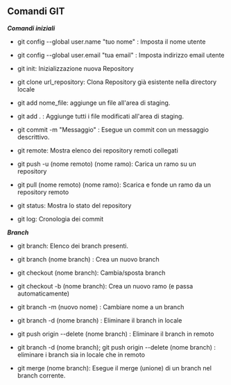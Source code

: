 ## Comandi GIT

**_Comandi iniziali_**

- git config --global user.name "tuo nome" : Imposta il nome utente
- git config --global user.email "tua email" : Imposta indirizzo email utente
- git init: Inizializzazione nuova Repository
- git clone url_repository: Clona Repository già esistente nella directory locale

- git add nome_file: aggiunge un file all'area di staging.
- git add . : Aggiunge tutti i file modificati all'area di staging.

- git commit -m "Messaggio" : Esegue un commit con un messaggio descrittivo.

- git remote: Mostra elenco dei repository remoti collegati
- git push -u (nome remoto) (nome ramo): Carica un ramo su un repository
- git pull (nome remoto) (nome ramo): Scarica e fonde un ramo da un repository remoto

- git status: Mostra lo stato del repository
- git log: Cronologia dei commit

**_Branch_**

- git branch: Elenco dei branch presenti.
- git branch (nome branch) : Crea un nuovo branch
- git checkout (nome branch): Cambia/sposta branch
- git checkout -b (nome branch): Crea un nuovo ramo (e passa automaticamente)
- git branch -m (nuovo nome) : Cambiare nome a un branch
- git branch -d (nome branch) : Eliminare il branch in locale

- git push origin --delete (nome branch) : Eliminare il branch in remoto
- git branch -d (nome branch); git push origin --delete (nome branch) : eliminare i branch sia in locale che in remoto

- git merge (nome branch): Esegue il merge (unione) di un branch nel branch corrente.
